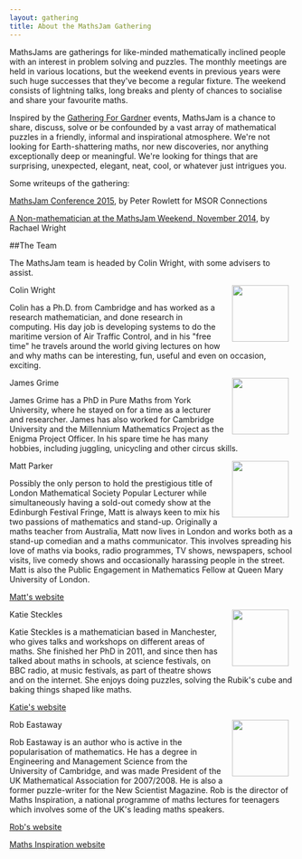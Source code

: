 ```yaml
---
layout: gathering
title: About the MathsJam Gathering
---
```


MathsJams are gatherings for like-minded mathematically inclined people with an interest in problem solving and puzzles. The monthly meetings are held in various locations, but the weekend events in previous years were such huge successes that they've become a regular fixture. The weekend consists of lightning talks, long breaks and plenty of chances to socialise and share your favourite maths.

Inspired by the [Gathering For Gardner](http://www.guardian.co.uk/science/2008/may/31/maths.science) events, MathsJam is a chance to share, discuss, solve or be confounded by a vast array of mathematical puzzles in a friendly, informal and inspirational atmosphere. We're not looking for Earth-shattering maths, nor new discoveries, nor anything exceptionally deep or meaningful. We're looking for things that are surprising, unexpected, elegant, neat, cool, or whatever just intrigues you.

Some writeups of the gathering:

[MathsJam Conference 2015](https://journals.gre.ac.uk/index.php/msor/article/view/278), by Peter Rowlett for MSOR Connections

[A Non-mathematician at the MathsJam Weekend, November 2014](http://www.solipsys.co.uk/new/ANonMathematicianAtMathsJam.html?TW_20160514), by Rachael Wright

##The Team 
 
The MathsJam team is headed by Colin Wright, with some advisers to assist.

Colin Wright 
<img src="/images/Colin.jpg" hspace="10" width="100px"  align="right"></img>

Colin has a Ph.D. from Cambridge and has worked as a research mathematician, and done research in computing. His day job is developing systems to do the maritime version of Air Traffic Control, and in his "free time" he travels around the world giving lectures on how and why maths can be interesting, fun, useful and even on occasion, exciting.

James Grime
<img src="/images/Jim.jpg" hspace="10" width="100px" align="right">

James Grime has a PhD in Pure Maths from York University, where he stayed on for a time as a lecturer and researcher. James has also worked for Cambridge University and the Millennium Mathematics Project as the Enigma Project Officer. In his spare time he has many hobbies, including juggling, unicycling and other circus skills.

Matt Parker
<img src="/images/MattParker.jpg" hspace="10" width="100px" align="right">
 
Possibly the only person to hold the prestigious title of London Mathematical Society Popular Lecturer while simultaneously having a sold-out comedy show at the Edinburgh Festival Fringe, Matt is always keen to mix his two passions of mathematics and stand-up. Originally a maths teacher from Australia, Matt now lives in London and works both as a stand-up comedian and a maths communicator. This involves spreading his love of maths via books, radio programmes, TV shows, newspapers, school visits, live comedy shows and occasionally harassing people in the street. Matt is also the Public Engagement in Mathematics Fellow at Queen Mary University of London.

[Matt's website](http://www.standupmaths.com)

Katie Steckles
<img src="/images/Katie.jpg" hspace="10" width="100px" align="right">

Katie Steckles is a mathematician based in Manchester, who gives talks and workshops on different areas of maths. She finished her PhD in 2011, and since then has talked about maths in schools, at science festivals, on BBC radio, at music festivals, as part of theatre shows and on the internet. She enjoys doing puzzles, solving the Rubik's cube and baking things shaped like maths.

[Katie's website](http:/www.katiesteckles.co.uk)

Rob Eastaway</h2> 
<img src="/images/Rob.jpg" hspace="10" width="100px" align="right">

Rob Eastaway is an author who is active in the popularisation of mathematics. He has a degree in Engineering and Management Science from the University of Cambridge, and was made President of the UK Mathematical Association for 2007/2008. He is also a former puzzle-writer for the New Scientist Magazine. Rob is the director of Maths Inspiration, a national programme of maths lectures for teenagers which involves some of the UK's leading maths speakers.

[Rob's website](http://www.robeastaway.com/)

[Maths Inspiration website](http://www.mathsinspiration.com)
